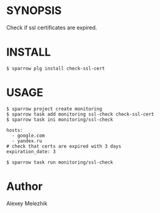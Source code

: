# SYNOPSIS

Check if ssl certificates are expired.


# INSTALL

    $ sparrow plg install check-ssl-cert

# USAGE

    $ sparrow project create monitoring 
    $ sparrow task add monitoring ssl-check check-ssl-cert
    $ sparrow task ini monitoring/ssl-check

    hosts:
      - google.com
      - yandex.ru
    # check that certs are expired with 3 days
    expiration_date: 3

    $ sparrow task run monitoring/ssl-check


# Author

Alexey Melezhik

